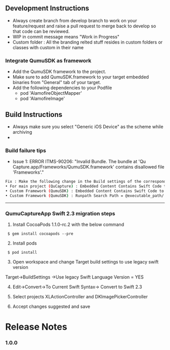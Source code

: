 ## Development Instructions
* Always create branch from develop branch to work on your feature/request and raise a pull request to merge back to develop so that code can be reviewed.
* WIP in commit message means "Work in Progress"
* Custom folder : All the branding relted stuff resides in custom folders or classes with custom in their name

### Integrate QumuSDK as framework
* Add the QumuSDK framework to the project.
* Make sure to add QumuSDK.framework to your target embedded binaries from "General" tab of your target.
* Add the following dependencies to your Podfile
    * pod 'AlamofireObjectMapper'
    * pod 'AlamofireImage'

## Build Instructions
* Always make sure you select "Generic iOS Device" as the scheme while archiving
* 
### Build failure tips
* Issue 1: ERROR ITMS-90206: "Invalid Bundle. The bundle at 'Qu Capture.app/Frameworks/QumuSDK.framework' contains disallowed file 'Frameworks'."
```sh
Fix : Make the following change in the Build settings of the corresponding targets
• For main project (QuCapture) : Embedded Content Contains Swift Code to YES
• Custom Framework (QumuSDK) : Embedded Content Contains Swift Code to NO
• Custom Framework (QumuSDK) : Runpath Search Path = @executable_path/../../Frameworks

```

***


### QumuCaptureApp Swift 2.3 migration steps

1. Install CocoaPods 1.1.0-rc.2 with the below command

``` $ gem install cocoapods --pre```

2. Install pods

``` $ pod install```

3. Open workspace and change Target build settings to use legacy swift version

Target->BuildSettings ->Use legacy Swift Language Version = YES

4. Edit->Convert->To Current Swift Syntax-> Convert to Swift 2.3

5. Select projects XLActionController and DKImagePickerController

6. Accept changes suggested and save


# Release Notes
### 1.0.0


